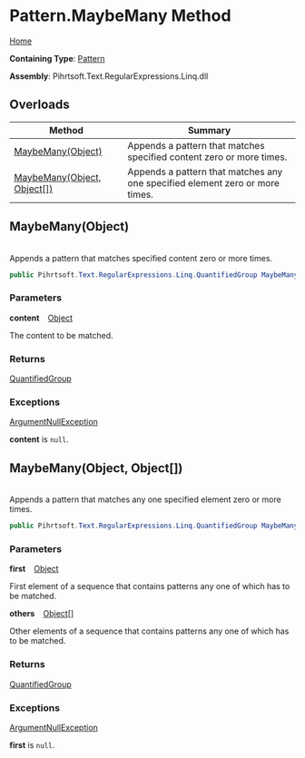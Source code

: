 # Pattern\.MaybeMany Method

[Home](../../../../../../README.md)

**Containing Type**: [Pattern](../README.md)

**Assembly**: Pihrtsoft\.Text\.RegularExpressions\.Linq\.dll

## Overloads

| Method | Summary |
| ------ | ------- |
| [MaybeMany(Object)](#Pihrtsoft_Text_RegularExpressions_Linq_Pattern_MaybeMany_System_Object_) | Appends a pattern that matches specified content zero or more times\. |
| [MaybeMany(Object, Object\[\])](#Pihrtsoft_Text_RegularExpressions_Linq_Pattern_MaybeMany_System_Object_System_Object___) | Appends a pattern that matches any one specified element zero or more times\. |

## MaybeMany\(Object\) <a id="Pihrtsoft_Text_RegularExpressions_Linq_Pattern_MaybeMany_System_Object_"></a>

\
Appends a pattern that matches specified content zero or more times\.

```csharp
public Pihrtsoft.Text.RegularExpressions.Linq.QuantifiedGroup MaybeMany(object content)
```

### Parameters

**content** &ensp; [Object](https://docs.microsoft.com/en-us/dotnet/api/system.object)

The content to be matched\.

### Returns

[QuantifiedGroup](../../QuantifiedGroup/README.md)

### Exceptions

[ArgumentNullException](https://docs.microsoft.com/en-us/dotnet/api/system.argumentnullexception)

**content** is `null`\.

## MaybeMany\(Object, Object\[\]\) <a id="Pihrtsoft_Text_RegularExpressions_Linq_Pattern_MaybeMany_System_Object_System_Object___"></a>

\
Appends a pattern that matches any one specified element zero or more times\.

```csharp
public Pihrtsoft.Text.RegularExpressions.Linq.QuantifiedGroup MaybeMany(object first, params object[] others)
```

### Parameters

**first** &ensp; [Object](https://docs.microsoft.com/en-us/dotnet/api/system.object)

First element of a sequence that contains patterns any one of which has to be matched\.

**others** &ensp; [Object](https://docs.microsoft.com/en-us/dotnet/api/system.object)\[\]

Other elements of a sequence that contains patterns any one of which has to be matched\.

### Returns

[QuantifiedGroup](../../QuantifiedGroup/README.md)

### Exceptions

[ArgumentNullException](https://docs.microsoft.com/en-us/dotnet/api/system.argumentnullexception)

**first** is `null`\.

